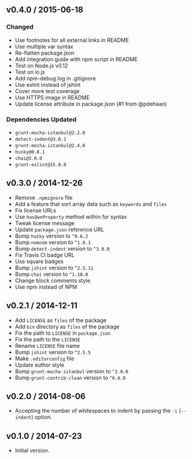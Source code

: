 ## v0.4.0 / 2015-06-18

### Changed

* Use footnotes for all external links in README
* Use multiple var syntax
* Re-flatten package.json
* Add integration guide with npm script in README
* Test on Node.js v0.12
* Test on io.js
* Add npm-debug.log in .gitignore
* Use eslint instead of jshint
* Cover more test coverage
* Use HTTPS image in README
* Update license attribute in package.json (#1 from @pdehaan)

### Dependencies Updated

* `grunt-mocha-istanbul@2.2.0`
* `detect-indent@3.0.1`
* `grunt-mocha-istanbul@2.4.0`
* `husky@0.8.1`
* `chai@3.0.0`
* `grunt-eslint@15.0.0`

## v0.3.0 / 2014-12-26

* Remove `.npmignore` file
* Add a feature that sort array data such as `keywords` and `files`
* Fix license URLs
* Use `hasOwnProperty` method within for syntax
* Tweak license message
* Update `package.json` reference URL
* Bump `husky` version to `^0.6.2`
* Bump `nomnom` version to `^1.8.1`
* Bump `detect-indent` version to `^3.0.0`
* Fix Travis CI badge URL
* Use square badges
* Bump `jshint` version to `^2.5.11`
* Bump `chai` version to `^1.10.0`
* Change block comments style
* Use npm instead of NPM

## v0.2.1 / 2014-12-11

* Add `LICENSE` as `files` of the package
* Add `bin` directory as `files` of the package
* Fix the path to `LICENSE` in `package.json`
* Fix the path to the `LICENSE`
* Rename `LICENSE` file name
* Bump `jshint` version to `^2.5.5`
* Make `.editorconfig` file
* Update author style
* Bump `grunt-mocha-istanbul` version to `^2.0.0`
* Bump `grunt-contrib-clean` version to `^0.6.0`

## v0.2.0 / 2014-08-06

* Accepting the number of whitespaces to indent by passing the `-i` (`--indent`) option.

## v0.1.0 / 2014-07-23

* Initial version.
